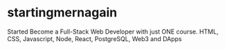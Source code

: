 # startingmernagain
Started Become a Full-Stack Web Developer with just ONE course. HTML, CSS, Javascript, Node, React, PostgreSQL, Web3 and DApps
